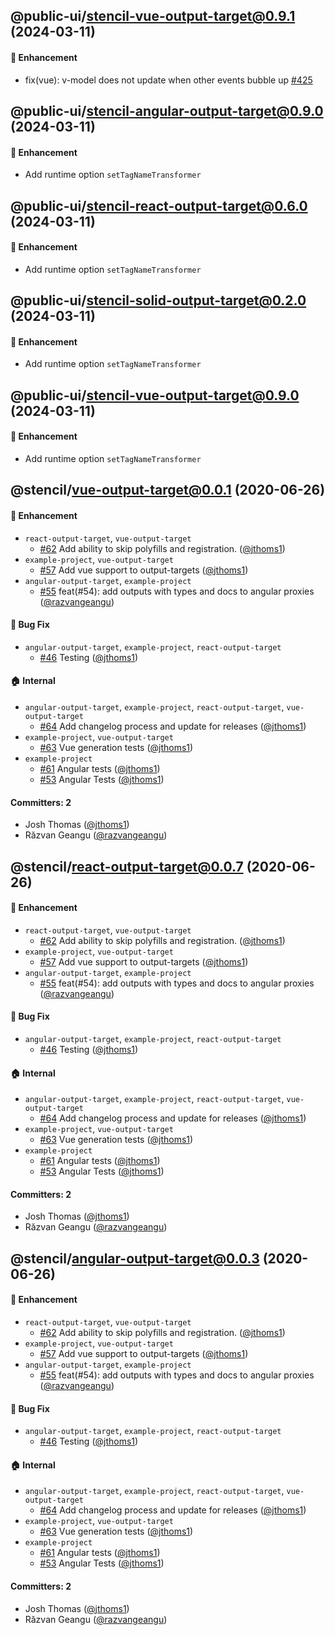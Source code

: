 ## @public-ui/stencil-vue-output-target@0.9.1 (2024-03-11)

#### :rocket: Enhancement

- fix(vue): v-model does not update when other events bubble up [#425](https://github.com/ionic-team/stencil-ds-output-targets/pull/425)

## @public-ui/stencil-angular-output-target@0.9.0 (2024-03-11)

#### :rocket: Enhancement

- Add runtime option `setTagNameTransformer`

## @public-ui/stencil-react-output-target@0.6.0 (2024-03-11)

#### :rocket: Enhancement

- Add runtime option `setTagNameTransformer`

## @public-ui/stencil-solid-output-target@0.2.0 (2024-03-11)

#### :rocket: Enhancement

- Add runtime option `setTagNameTransformer`

## @public-ui/stencil-vue-output-target@0.9.0 (2024-03-11)

#### :rocket: Enhancement

- Add runtime option `setTagNameTransformer`

## @stencil/vue-output-target@0.0.1 (2020-06-26)

#### :rocket: Enhancement

- `react-output-target`, `vue-output-target`
  - [#62](https://github.com/ionic-team/stencil-ds-output-targets/pull/62) Add ability to skip polyfills and registration. ([@jthoms1](https://github.com/jthoms1))
- `example-project`, `vue-output-target`
  - [#57](https://github.com/ionic-team/stencil-ds-output-targets/pull/57) Add vue support to output-targets ([@jthoms1](https://github.com/jthoms1))
- `angular-output-target`, `example-project`
  - [#55](https://github.com/ionic-team/stencil-ds-output-targets/pull/55) feat(#54): add outputs with types and docs to angular proxies ([@razvangeangu](https://github.com/razvangeangu))

#### :bug: Bug Fix

- `angular-output-target`, `example-project`, `react-output-target`
  - [#46](https://github.com/ionic-team/stencil-ds-output-targets/pull/46) Testing ([@jthoms1](https://github.com/jthoms1))

#### :house: Internal

- `angular-output-target`, `example-project`, `react-output-target`, `vue-output-target`
  - [#64](https://github.com/ionic-team/stencil-ds-output-targets/pull/64) Add changelog process and update for releases ([@jthoms1](https://github.com/jthoms1))
- `example-project`, `vue-output-target`
  - [#63](https://github.com/ionic-team/stencil-ds-output-targets/pull/63) Vue generation tests ([@jthoms1](https://github.com/jthoms1))
- `example-project`
  - [#61](https://github.com/ionic-team/stencil-ds-output-targets/pull/61) Angular tests ([@jthoms1](https://github.com/jthoms1))
  - [#53](https://github.com/ionic-team/stencil-ds-output-targets/pull/53) Angular Tests ([@jthoms1](https://github.com/jthoms1))

#### Committers: 2

- Josh Thomas ([@jthoms1](https://github.com/jthoms1))
- Răzvan Geangu ([@razvangeangu](https://github.com/razvangeangu))

## @stencil/react-output-target@0.0.7 (2020-06-26)

#### :rocket: Enhancement

- `react-output-target`, `vue-output-target`
  - [#62](https://github.com/ionic-team/stencil-ds-output-targets/pull/62) Add ability to skip polyfills and registration. ([@jthoms1](https://github.com/jthoms1))
- `example-project`, `vue-output-target`
  - [#57](https://github.com/ionic-team/stencil-ds-output-targets/pull/57) Add vue support to output-targets ([@jthoms1](https://github.com/jthoms1))
- `angular-output-target`, `example-project`
  - [#55](https://github.com/ionic-team/stencil-ds-output-targets/pull/55) feat(#54): add outputs with types and docs to angular proxies ([@razvangeangu](https://github.com/razvangeangu))

#### :bug: Bug Fix

- `angular-output-target`, `example-project`, `react-output-target`
  - [#46](https://github.com/ionic-team/stencil-ds-output-targets/pull/46) Testing ([@jthoms1](https://github.com/jthoms1))

#### :house: Internal

- `angular-output-target`, `example-project`, `react-output-target`, `vue-output-target`
  - [#64](https://github.com/ionic-team/stencil-ds-output-targets/pull/64) Add changelog process and update for releases ([@jthoms1](https://github.com/jthoms1))
- `example-project`, `vue-output-target`
  - [#63](https://github.com/ionic-team/stencil-ds-output-targets/pull/63) Vue generation tests ([@jthoms1](https://github.com/jthoms1))
- `example-project`
  - [#61](https://github.com/ionic-team/stencil-ds-output-targets/pull/61) Angular tests ([@jthoms1](https://github.com/jthoms1))
  - [#53](https://github.com/ionic-team/stencil-ds-output-targets/pull/53) Angular Tests ([@jthoms1](https://github.com/jthoms1))

#### Committers: 2

- Josh Thomas ([@jthoms1](https://github.com/jthoms1))
- Răzvan Geangu ([@razvangeangu](https://github.com/razvangeangu))

## @stencil/angular-output-target@0.0.3 (2020-06-26)

#### :rocket: Enhancement

- `react-output-target`, `vue-output-target`
  - [#62](https://github.com/ionic-team/stencil-ds-output-targets/pull/62) Add ability to skip polyfills and registration. ([@jthoms1](https://github.com/jthoms1))
- `example-project`, `vue-output-target`
  - [#57](https://github.com/ionic-team/stencil-ds-output-targets/pull/57) Add vue support to output-targets ([@jthoms1](https://github.com/jthoms1))
- `angular-output-target`, `example-project`
  - [#55](https://github.com/ionic-team/stencil-ds-output-targets/pull/55) feat(#54): add outputs with types and docs to angular proxies ([@razvangeangu](https://github.com/razvangeangu))

#### :bug: Bug Fix

- `angular-output-target`, `example-project`, `react-output-target`
  - [#46](https://github.com/ionic-team/stencil-ds-output-targets/pull/46) Testing ([@jthoms1](https://github.com/jthoms1))

#### :house: Internal

- `angular-output-target`, `example-project`, `react-output-target`, `vue-output-target`
  - [#64](https://github.com/ionic-team/stencil-ds-output-targets/pull/64) Add changelog process and update for releases ([@jthoms1](https://github.com/jthoms1))
- `example-project`, `vue-output-target`
  - [#63](https://github.com/ionic-team/stencil-ds-output-targets/pull/63) Vue generation tests ([@jthoms1](https://github.com/jthoms1))
- `example-project`
  - [#61](https://github.com/ionic-team/stencil-ds-output-targets/pull/61) Angular tests ([@jthoms1](https://github.com/jthoms1))
  - [#53](https://github.com/ionic-team/stencil-ds-output-targets/pull/53) Angular Tests ([@jthoms1](https://github.com/jthoms1))

#### Committers: 2

- Josh Thomas ([@jthoms1](https://github.com/jthoms1))
- Răzvan Geangu ([@razvangeangu](https://github.com/razvangeangu))
